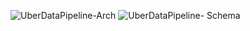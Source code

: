 ![UberDataPipeline-Arch](https://github.com/user-attachments/assets/55f4a4cd-33cd-4700-9fd8-f123af5b81f9)
![UberDataPipeline- Schema](https://github.com/user-attachments/assets/471bb13d-e63e-42e0-93f3-fd60c5178889)
